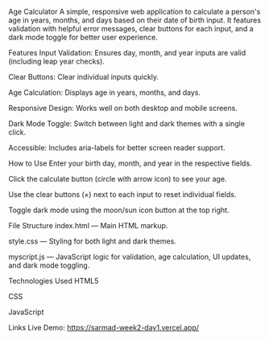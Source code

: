 Age Calculator
A simple, responsive web application to calculate a person's age in years, months, and days based on their date of birth input. It features validation with helpful error messages, clear buttons for each input, and a dark mode toggle for better user experience.

Features
Input Validation: Ensures day, month, and year inputs are valid (including leap year checks).

Clear Buttons: Clear individual inputs quickly.

Age Calculation: Displays age in years, months, and days.

Responsive Design: Works well on both desktop and mobile screens.

Dark Mode Toggle: Switch between light and dark themes with a single click.

Accessible: Includes aria-labels for better screen reader support.

How to Use
Enter your birth day, month, and year in the respective fields.

Click the calculate button (circle with arrow icon) to see your age.

Use the clear buttons (×) next to each input to reset individual fields.

Toggle dark mode using the moon/sun icon button at the top right.

File Structure
index.html — Main HTML markup.

style.css — Styling for both light and dark themes.

myscript.js — JavaScript logic for validation, age calculation, UI updates, and dark mode toggling.

Technologies Used
HTML5

CSS

JavaScript 

Links
Live Demo: https://sarmad-week2-day1.vercel.app/

